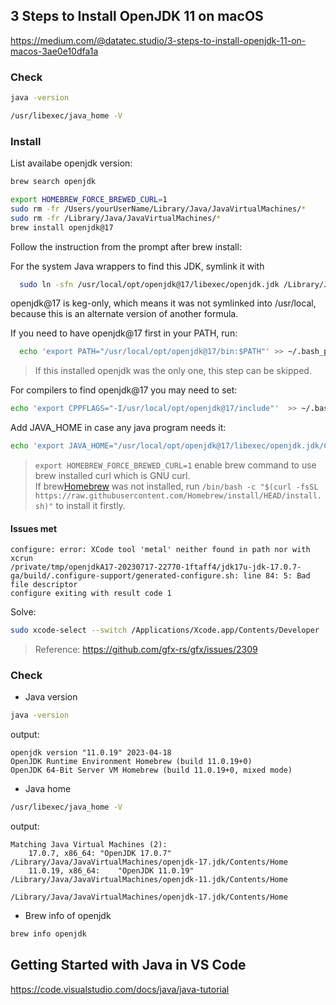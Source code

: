 ## 3 Steps to Install OpenJDK 11 on macOS

https://medium.com/@datatec.studio/3-steps-to-install-openjdk-11-on-macos-3ae0e10dfa1a

### Check
```bash
java -version
```

```bash
/usr/libexec/java_home -V
```

### Install
List availabe openjdk version:  
```bash
brew search openjdk  
```

```bash
export HOMEBREW_FORCE_BREWED_CURL=1
sudo rm -fr /Users/yourUserName/Library/Java/JavaVirtualMachines/*
sudo rm -fr /Library/Java/JavaVirtualMachines/*
brew install openjdk@17
```
Follow the instruction from the prompt after brew install:  

For the system Java wrappers to find this JDK, symlink it with
```bash
  sudo ln -sfn /usr/local/opt/openjdk@17/libexec/openjdk.jdk /Library/Java/JavaVirtualMachines/openjdk-17.jdk
``` 

openjdk@17 is keg-only, which means it was not symlinked into /usr/local,  
because this is an alternate version of another formula.  

If you need to have openjdk@17 first in your PATH, run:  
```bash
  echo 'export PATH="/usr/local/opt/openjdk@17/bin:$PATH"' >> ~/.bash_profile
```  
> If this installed openjdk was the only one, this step can be skipped.  

For compilers to find openjdk@17 you may need to set:  
```bash
echo 'export CPPFLAGS="-I/usr/local/opt/openjdk@17/include"'  >> ~/.bash_profile
```

Add JAVA_HOME in case any java program needs it:  
```bash
echo 'export JAVA_HOME="/usr/local/opt/openjdk@17/libexec/openjdk.jdk/Contents/Home"' >> ~/.bash_profile
```

> ```export HOMEBREW_FORCE_BREWED_CURL=1``` enable brew command to use brew installed curl which is GNU curl.    
> If brew[Homebrew](https://brew.sh/) was not installed, run ```/bin/bash -c "$(curl -fsSL https://raw.githubusercontent.com/Homebrew/install/HEAD/install.sh)"``` to install it firstly.  

#### Issues met

```
configure: error: XCode tool 'metal' neither found in path nor with xcrun
/private/tmp/openjdkA17-20230717-22770-1ftaff4/jdk17u-jdk-17.0.7-ga/build/.configure-support/generated-configure.sh: line 84: 5: Bad file descriptor
configure exiting with result code 1
```

Solve:  
```bash
sudo xcode-select --switch /Applications/Xcode.app/Contents/Developer
```
> Reference: https://github.com/gfx-rs/gfx/issues/2309



### Check
+ Java version
```bash
java -version
```
output:  
```text
openjdk version "11.0.19" 2023-04-18
OpenJDK Runtime Environment Homebrew (build 11.0.19+0)
OpenJDK 64-Bit Server VM Homebrew (build 11.0.19+0, mixed mode)
```

+ Java home
```bash
/usr/libexec/java_home -V
```
output:  
```text
Matching Java Virtual Machines (2):
    17.0.7, x86_64:	"OpenJDK 17.0.7"	/Library/Java/JavaVirtualMachines/openjdk-17.jdk/Contents/Home
    11.0.19, x86_64:	"OpenJDK 11.0.19"	/Library/Java/JavaVirtualMachines/openjdk-11.jdk/Contents/Home

/Library/Java/JavaVirtualMachines/openjdk-17.jdk/Contents/Home
```

+ Brew info of openjdk  
```bash
brew info openjdk
```

## Getting Started with Java in VS Code
https://code.visualstudio.com/docs/java/java-tutorial  

